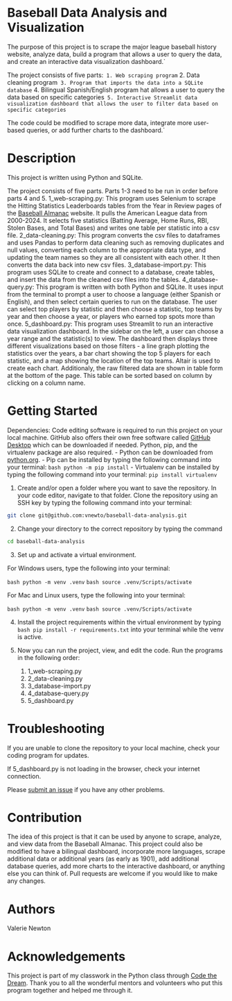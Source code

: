# Baseball Data Analysis and Visualization
The purpose of this project is to scrape the major league baseball history website, analyze data, build a program that allows a user to query the data, and create an interactive data visualization dashboard.`

The project consists of five parts:`
    1. Web scraping program`
    2. Data cleaning program`
    3. Program that imports the data into a SQLite database`
    4. Bilingual Spanish/English program hat allows a user to query the data based on specific categories`
    5. Interactive Streamlit data visualization dashboard that allows the user to filter data based on specific categories`

The code could be modified to scrape more data, integrate more user-based queries, or add further charts to the dashboard.`


# Description
This project is written using Python and SQLite.

The project consists of five parts. Parts 1-3 need to be run in order before parts 4 and 5.
    1_web-scraping.py: 
        This program uses Selenium to scrape the Hitting Statistics Leaderboards tables from the Year in Review pages of the [Baseball Almanac](https://www.baseball-almanac.com/yearmenu.shtml) website. It pulls the American League data from 2000-2024. It selects five statistics (Batting Average, Home Runs, RBI, Stolen Bases, and Total Bases) and writes one table per statistic into a csv file.
    2_data-cleaning.py:
        This program converts the csv files to dataframes and uses Pandas to perform data cleaning such as removing duplicates and null values, converting each column to the appropriate data type, and updating the team names so they are all consistent with each other. It then converts the data back into new csv files.
    3_database-import.py:
        This program uses SQLite to create and connect to a database, create tables, and insert the data from the cleaned csv files into the tables.
    4_database-query.py:
        This program is written with both Python and SQLite. It uses input from the terminal to prompt a user to choose a language (either Spanish or English), and then select certain queries to run on the database. The user can select top players by statistic and then choose a statistic, top teams by year and then choose a year, or players who earned top spots more than once.
    5_dashboard.py:
        This program uses Streamlit to run an interactive data visualization dashboard. In the sidebar on the left, a user can choose a year range and the statistic(s) to view. The dashboard then displays three different visualizations based on those filters - a line graph plotting the statistics over the years, a bar chart showing the top 5 players for each statistic, and a map showing the location of the top teams. Altair is used to create each chart. Additionaly, the raw filtered data are shown in table form at the bottom of the page. This table can be sorted based on column by clicking on a column name.


# Getting Started
Dependencies: Code editing software is required to run this project on your local machine. GitHub also offers their own free software called [GitHub Desktop](https://github.com/apps/desktop) which can be downloaded if needed. Python, pip, and the virtualenv package are also required. 
    - Python can be downloaded from [python.org](https://www.python.org/downloads/). 
    - Pip can be installed by typing the following command into your terminal: ```bash python -m pip install```
    - Virtualenv can be installed by typing the following command into your terminal: ```pip install virtualenv```

1. Create and/or open a folder where you want to save the repository. In your code editor, navigate to that folder. Clone the repository using an SSH key by typing the following command into your terminal: 
```bash
git clone git@github.com:vnewto/baseball-data-analysis.git
```
2. Change your directory to the correct repository by typing the command 

```bash
cd baseball-data-analysis 
```
3. Set up and activate a virtual environment.

For Windows users, type the following into your terminal:

```bash python -m venv .venv```
```bash source .venv/Scripts/activate```

For Mac and Linux users, type the following into your terminal:

```bash python -m venv .venv```
```bash source .venv/Scripts/activate```

4. Install the project requirements within the virtual environment by typing ```bash pip install -r requirements.txt``` into your terminal while the venv is active.

5. Now you can run the project, view, and edit the code. Run the programs in the following order:
    1. 1_web-scraping.py
    2. 2_data-cleaning.py
    3. 3_database-import.py
    4. 4_database-query.py
    5. 5_dashboard.py


# Troubleshooting
If you are unable to clone the repository to your local machine, check your coding program for updates.

If 5_dashboard.py is not loading in the browser, check your internet connection. 

Please [submit an issue](https://github.com/vnewto/baseball-data-analysis/issues) if you have any other problems.


# Contribution
The idea of this project is that it can be used by anyone to scrape, analyze, and view data from the Baseball Almanac. This project could also be modified to have a bilingual dashboard, incorporate more languages, scrape additional data or additional years (as early as 1901), add additional database queries, add more charts to the interactive dashboard, or anything else you can think of. Pull requests are welcome if you would like to make any changes.


# Authors
Valerie Newton


# Acknowledgements
This project is part of my classwork in the Python class through [Code the Dream](https://codethedream.org/). Thank you to all the wonderful mentors and volunteers who put this program together and helped me through it. 
